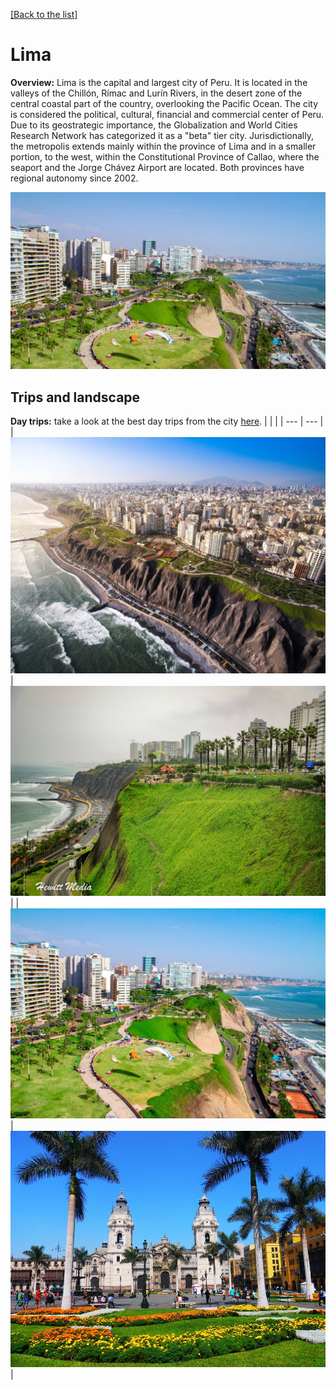 [[Back to the list]](city_list.md)
# Lima
**Overview:** Lima  is the capital and largest city of Peru. It is located in the valleys of the Chillón, Rímac and Lurín Rivers, in the desert zone of the central coastal part of the country, overlooking the Pacific Ocean. The city is considered the political, cultural, financial and commercial center of Peru. Due to its geostrategic importance, the Globalization and World Cities Research Network has categorized it as a "beta" tier city. Jurisdictionally, the metropolis extends mainly within the province of Lima and in a smaller portion, to the west, within the Constitutional Province of Callao, where the seaport and the Jorge Chávez Airport are located. Both provinces have regional autonomy since 2002.


![Lima tourist view](resources/Lima_view.jpg)
## Trips and landscape
**Day trips:** take a look at the best day trips from the city [here](https://www.lonelyplanet.com/articles/best-day-trips-from-lima).
|  |  |
| --- | --- |
| ![landscape image](resources/Lima_landscape_0.jpg) | ![landscape image](resources/Lima_landscape_1.jpg) |
| ![landscape image](resources/Lima_landscape_2.jpg) | ![landscape image](resources/Lima_landscape_3.jpg) |
